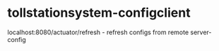 # tollstationsystem-configclient

localhost:8080/actuator/refresh - refresh configs from remote server-config

